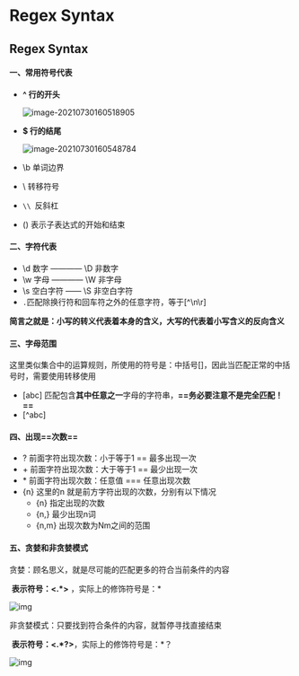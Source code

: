 # Regex Syntax


## Regex Syntax

#### 一、常用符号代表

- **^ 行的开头**

  ![image-20210730160518905](https://gitee.com/ymyguang/picture/raw/master/img/image-20210730160520916.png)

- **$ 行的结尾**

  ![image-20210730160548784](https://gitee.com/ymyguang/picture/raw/master/img/image-20210730160548784.png)

- \b 单词边界

- \ 转移符号

- `\\ `反斜杠

- () 表示子表达式的开始和结束



#### 二、字符代表

- \d 数字 ———— \D 非数字
- \w 字母 ———— \W 非字母
- \s 空白字符 —— \S 非空白字符
- `.`匹配除换行符和回车符之外的任意字符，等于[^\n\r]

**简言之就是：小写的转义代表着本身的含义，大写的代表着小写含义的反向含义**



#### 三、字母范围

这里类似集合中的运算规则，所使用的符号是：中括号[]，因此当匹配正常的中括号时，需要使用转移使用

- [abc]  匹配包含**其中任意之一**字母的字符串，**==务必要注意不是完全匹配！==**
- [^abc]

#### 四、出现==次数==

- ?  前面字符出现次数：小于等于1     ==  最多出现一次
- \+ 前面字符出现次数：大于等于1     ==  最少出现一次
- \*  前面字符出现次数：任意值       === 任意出现次数
- {n}  这里的n 就是前方字符出现的次数，分别有以下情况
  - {n} 指定出现的次数
  - {n,}   最少出现n词
  - {n,m} 出现次数为Nm之间的范围



#### 五、贪婪和非贪婪模式

贪婪：顾名思义，就是尽可能的匹配更多的符合当前条件的内容

​	**表示符号：<.*>** ，实际上的修饰符号是：*

![img](https://gitee.com/ymyguang/picture/raw/master/img/AD8F3320-2F2E-4513-9BB5-84450D62783D.jpg)

非贪婪模式：只要找到符合条件的内容，就暂停寻找直接结束

​	**表示符号：<.*?>**，实际上的修饰符号是：*？

![img](https://gitee.com/ymyguang/picture/raw/master/img/A6E72665-CE61-46F4-A72B-A34BC13F5820.jpg)

